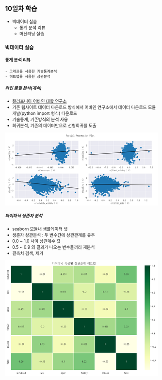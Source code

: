 ## 10일차 학습
- 빅데이터 실습
    - 통계 분석 리뷰
    - 머신러닝 실습

### 빅데이터 실습
#### 통계 분석 리뷰
    - 그래프를 사용한 기술통계분석    
    - 히트맵을 사용한 상관분석

##### 와인 품질 분석(계속)
- [캘리포니아 어바인 대학 연구소](https://archive.ics.uci.edu/dataset/186/wine+quality)
- 기존 웹사이트 데이터 다운로드 방식에서 어바인 연구소에서 데이터 다운로드 모듈 개발(python import 형식) 다운로드
- 기술통계, 기존방식의 분석 사용
- 회귀분석, 기존의 데이터만으로 선형회귀를 도출

![회귀분석시각화](https://raw.githubusercontent.com/hugoMGSung/bigdata-analysis-2024/main/images/ba012.png)

##### 타이타닉 생존자 분석
- seaborn 모듈내 샘플데이터 셋
- 생존자 상관분석 : 두 변수간에 상관관계를 유추
- 0.0 ~ 1.0 사이 상관계수 값
- 0.5 ~ 0.9 의 결과가 나오는 변수들끼리 재분석
- 결측치 검색, 제거

![상관분석히트맵](https://raw.githubusercontent.com/hugoMGSung/bigdata-analysis-2024/main/images/ba014.png)       
